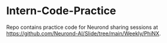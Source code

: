 # Intern-Code-Practice
Repo contains practice code for Neurond sharing sessions at https://github.com/Neurond-AI/Slide/tree/main/Weekly/PhiNX.
